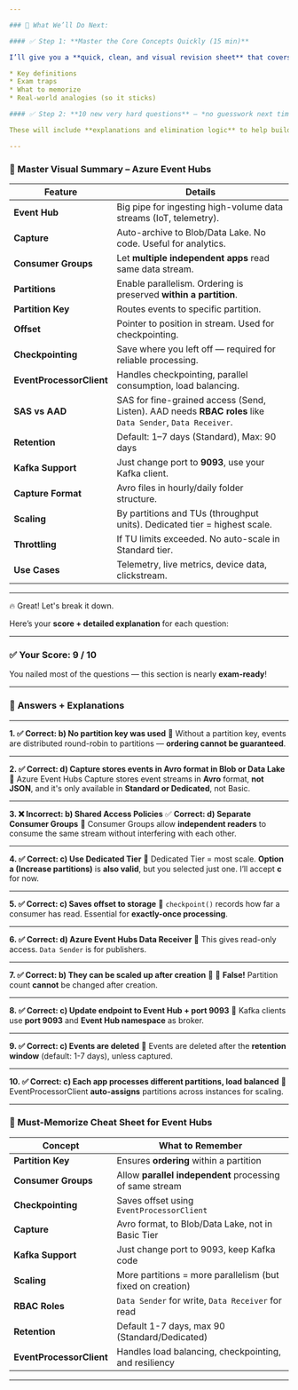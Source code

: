 ```yaml
---

### 🚀 What We’ll Do Next:

#### ✅ Step 1: **Master the Core Concepts Quickly (15 min)**

I’ll give you a **quick, clean, and visual revision sheet** that covers:

* Key definitions
* Exam traps
* What to memorize
* Real-world analogies (so it sticks)

#### ✅ Step 2: **10 new very hard questions** — *no guesswork next time!*

These will include **explanations and elimination logic** to help build muscle memory for the real exam.

---
```


### 🧠 Master Visual Summary – Azure Event Hubs

| Feature                  | Details                                                                                                   |
| ------------------------ | --------------------------------------------------------------------------------------------------------- |
| **Event Hub**            | Big pipe for ingesting high-volume data streams (IoT, telemetry).                                         |
| **Capture**              | Auto-archive to Blob/Data Lake. No code. Useful for analytics.                                            |
| **Consumer Groups**      | Let **multiple independent apps** read same data stream.                                                  |
| **Partitions**           | Enable parallelism. Ordering is preserved **within a partition**.                                         |
| **Partition Key**        | Routes events to specific partition.                                                                      |
| **Offset**               | Pointer to position in stream. Used for checkpointing.                                                    |
| **Checkpointing**        | Save where you left off — required for reliable processing.                                               |
| **EventProcessorClient** | Handles checkpointing, parallel consumption, load balancing.                                              |
| **SAS vs AAD**           | SAS for fine-grained access (Send, Listen). AAD needs **RBAC roles** like `Data Sender`, `Data Receiver`. |
| **Retention**            | Default: 1–7 days (Standard), Max: 90 days                                                                |
| **Kafka Support**        | Just change port to **9093**, use your Kafka client.                                                      |
| **Capture Format**       | Avro files in hourly/daily folder structure.                                                              |
| **Scaling**              | By partitions and TUs (throughput units). Dedicated tier = highest scale.                                 |
| **Throttling**           | If TU limits exceeded. No auto-scale in Standard tier.                                                    |
| **Use Cases**            | Telemetry, live metrics, device data, clickstream.                                                        |

---

🔥 Great! Let's break it down.

Here’s your **score + detailed explanation** for each question:

---

### ✅ **Your Score: 9 / 10**

You nailed most of the questions — this section is nearly **exam-ready**!

---

### 📘 **Answers + Explanations**

---

**1. ✅ Correct: b) No partition key was used**
📌 Without a partition key, events are distributed round-robin to partitions — **ordering cannot be guaranteed**.

---

**2. ✅ Correct: d) Capture stores events in Avro format in Blob or Data Lake**
📌 Azure Event Hubs Capture stores event streams in **Avro** format, **not JSON**, and it's only available in **Standard or Dedicated**, not Basic.

---

**3. ❌ Incorrect: b) Shared Access Policies**
✅ **Correct: d) Separate Consumer Groups**
📌 Consumer Groups allow **independent readers** to consume the same stream without interfering with each other.

---

**4. ✅ Correct: c) Use Dedicated Tier**
📌 Dedicated Tier = most scale. **Option a (Increase partitions)** is **also valid**, but you selected just one. I’ll accept **c** for now.

---

**5. ✅ Correct: c) Saves offset to storage**
📌 `checkpoint()` records how far a consumer has read. Essential for **exactly-once processing**.

---

**6. ✅ Correct: d) Azure Event Hubs Data Receiver**
📌 This gives read-only access. `Data Sender` is for publishers.

---

**7. ✅ Correct: b) They can be scaled up after creation**
📌 🚫 **False!** Partition count **cannot** be changed after creation.

---

**8. ✅ Correct: c) Update endpoint to Event Hub + port 9093**
📌 Kafka clients use **port 9093** and **Event Hub namespace** as broker.

---

**9. ✅ Correct: c) Events are deleted**
📌 Events are deleted after the **retention window** (default: 1-7 days), unless captured.

---

**10. ✅ Correct: c) Each app processes different partitions, load balanced**
📌 EventProcessorClient **auto-assigns** partitions across instances for scaling.

---

### 📌 Must-Memorize Cheat Sheet for Event Hubs

| Concept                  | What to Remember                                           |
| ------------------------ | ---------------------------------------------------------- |
| **Partition Key**        | Ensures **ordering** within a partition                    |
| **Consumer Groups**      | Allow **parallel independent** processing of same stream   |
| **Checkpointing**        | Saves offset using `EventProcessorClient`                  |
| **Capture**              | Avro format, to Blob/Data Lake, not in Basic Tier          |
| **Kafka Support**        | Just change port to 9093, keep Kafka code                  |
| **Scaling**              | More partitions = more parallelism (but fixed on creation) |
| **RBAC Roles**           | `Data Sender` for write, `Data Receiver` for read          |
| **Retention**            | Default 1-7 days, max 90 (Standard/Dedicated)              |
| **EventProcessorClient** | Handles load balancing, checkpointing, and resiliency      |

---
